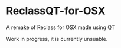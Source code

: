 # ReclassQT-for-OSX
A remake of Reclass for OSX made using QT

Work in progress, it is currently unsuable.
